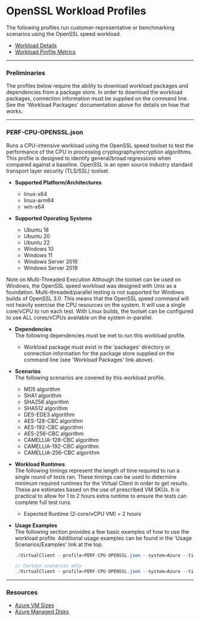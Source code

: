 ﻿# OpenSSL Workload Profiles
The following profiles run customer-representative or benchmarking scenarios using the OpenSSL speed workload.  

* [Workload Details](./OpenSSL.md)  
* [Workload Profile Metrics](./OpenSSLMetrics.md)  


-----------------------------------------------------------------------

### Preliminaries
The profiles below require the ability to download workload packages and dependencies from a package store. In order to download the workload packages, connection information 
must be supplied on the command line. See the 'Workload Packages' documentation above for details on how that works.

-----------------------------------------------------------------------

### PERF-CPU-OPENSSL.json
Runs a CPU-intensive workload using the OpenSSL speed toolset to test the performance of the CPU in processing cryptography/encryption algorithms.
This profile is designed to identify general/broad regressions when compared against a baseline. OpenSSL is an open source industry standard
transport layer security (TLS/SSL) toolset.

* **Supported Platform/Architectures**
  * linux-x64
  * linux-arm64
  * win-x64

* **Supported Operating Systems**
  * Ubuntu 18
  * Ubuntu 20
  * Ubuntu 22
  * Windows 10
  * Windows 11
  * Windows Server 2016
  * Windows Server 2019

Note on Multi-Threaded Execution
  Although the toolset can be used on Windows, the OpenSSL speed workload was designed with Unix as a foundation. Multi-threaded/parallel testing 
  is not supported for Windows builds of OpenSSL 3.0.  This means that the OpenSSL speed command will not heavily exercise the CPU resources on the
  system. It will use a single core/vCPU to run each test. With Linux builds, the toolset can be configured to use ALL cores/vCPUs available on the
  system in-parallel.


* **Dependencies**  
  The following dependencies must be met to run this workload profile.

  * Workload package must exist in the 'packages' directory or connection information for the package store supplied on the command line (see 'Workload Packages' link above).

* **Scenarios**  
  The following scenarios are covered by this workload profile.

  * MD5 algorithm
  * SHA1 algorithm
  * SHA256 algorithm
  * SHA512 algorithm
  * DES-EDE3 algorithm
  * AES-128-CBC algorithm
  * AES-192-CBC algorithm
  * AES-256-CBC algorithm
  * CAMELLIA-128-CBC algorithm
  * CAMELLIA-192-CBC algorithm
  * CAMELLIA-256-CBC algorithm


* **Workload Runtimes**  
  The following timings represent the length of time required to run a single round of tests ran. These timings can be used to determine
  minimum required runtimes for the Virtual Client in order to get results. These are estimates based on the use of prescribed VM SKUs.
  It is practical to allow for 1 to 2 hours extra runtime to ensure the tests can complete full test runs.

  * Expected Runtime (2-core/vCPU VM) = 2 hours

* **Usage Examples**  
  The following section provides a few basic examples of how to use the workload profile. Additional usage examples can be found in the
  'Usage Scenarios/Examples' link at the top.


  ``` csharp
  ./VirtualClient --profile=PERF-CPU-OPENSSL.json --system=Azure --timeout=1440 --packageStore="{BlobConnectionString|SAS Uri}"

  // Certain scenarios only
  ./VirtualClient --profile=PERF-CPU-OPENSSL.json --system=Azure --timeout=1440 --packageStore="{BlobConnectionString|SAS Uri}" --scenarios=SHA1,SHA192,SHA256
  ```

-----------------------------------------------------------------------

### Resources
* [Azure VM Sizes](https://docs.microsoft.com/en-us/azure/virtual-machines/sizes)
* [Azure Managed Disks](https://azure.microsoft.com/en-us/pricing/details/managed-disks/)